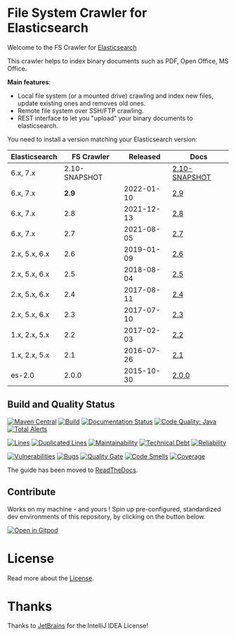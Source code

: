 # File System Crawler for Elasticsearch

Welcome to the FS Crawler for [Elasticsearch](https://elastic.co/)

This crawler helps to index binary documents such as PDF, Open Office, MS Office.

**Main features**:

* Local file system (or a mounted drive) crawling and index new files, update existing ones and removes old ones.
* Remote file system over SSH/FTP crawling.
* REST interface to let you "upload" your binary documents to elasticsearch.

You need to install a version matching your Elasticsearch version:

|    Elasticsearch   | FS Crawler    | Released   | Docs                                                                          |
|--------------------|---------------|------------|-------------------------------------------------------------------------------|
| 6.x, 7.x           | 2.10-SNAPSHOT |            | [2.10-SNAPSHOT](https://fscrawler.readthedocs.io/en/latest/)                  |
| 6.x, 7.x           | **2.9**       | 2022-01-10 | [2.9](https://fscrawler.readthedocs.io/en/fscrawler-2.9/)                     |
| 6.x, 7.x           | 2.8           | 2021-12-13 | [2.8](https://fscrawler.readthedocs.io/en/fscrawler-2.8/)                     |
| 6.x, 7.x           | 2.7           | 2021-08-05 | [2.7](https://fscrawler.readthedocs.io/en/fscrawler-2.7/)                     |
| 2.x, 5.x, 6.x      | 2.6           | 2019-01-09 | [2.6](https://fscrawler.readthedocs.io/en/fscrawler-2.6)                      |
| 2.x, 5.x, 6.x      | 2.5           | 2018-08-04 | [2.5](https://fscrawler.readthedocs.io/en/fscrawler-2.5)                      |
| 2.x, 5.x, 6.x      | 2.4           | 2017-08-11 | [2.4](https://github.com/dadoonet/fscrawler/blob/fscrawler-2.4/README.md)     |
| 2.x, 5.x, 6.x      | 2.3           | 2017-07-10 | [2.3](https://github.com/dadoonet/fscrawler/blob/fscrawler-2.3/README.md)     |
| 1.x, 2.x, 5.x      | 2.2           | 2017-02-03 | [2.2](https://github.com/dadoonet/fscrawler/blob/fscrawler-2.2/README.md)     |
| 1.x, 2.x, 5.x      | 2.1           | 2016-07-26 | [2.1](https://github.com/dadoonet/fscrawler/blob/fscrawler-2.1/README.md)     |
|    es-2.0          | 2.0.0         | 2015-10-30 | [2.0.0](https://github.com/dadoonet/fscrawler/blob/fscrawler-2.0.0/README.md) |

## Build and Quality Status

[![Maven Central](https://maven-badges.herokuapp.com/maven-central/fr.pilato.elasticsearch.crawler/fscrawler-distribution/badge.svg?style=flat-square)](https://maven-badges.herokuapp.com/maven-central/fr.pilato.elasticsearch.crawler/fscrawler-distribution/)
[![Build](https://github.com/dadoonet/fscrawler/actions/workflows/maven.yml/badge.svg)](https://github.com/dadoonet/fscrawler/actions/workflows/maven.yml)
[![Documentation Status](https://readthedocs.org/projects/fscrawler/badge/?version=latest)](https://fscrawler.readthedocs.io/en/latest/?badge=latest)
[![Code Quality: Java](https://img.shields.io/lgtm/grade/java/g/dadoonet/fscrawler.svg?logo=lgtm&logoWidth=18)](https://lgtm.com/projects/g/dadoonet/fscrawler/context:java)
[![Total Alerts](https://img.shields.io/lgtm/alerts/g/dadoonet/fscrawler.svg?logo=lgtm&logoWidth=18)](https://lgtm.com/projects/g/dadoonet/fscrawler/alerts)

[![Lines](https://sonarcloud.io/api/project_badges/measure?project=fr.pilato.elasticsearch.crawler:fscrawler-parent&metric=ncloc)](https://sonarcloud.io/project/issues?id=fr.pilato.elasticsearch.crawler%3Afscrawler-parent)
[![Duplicated Lines](https://sonarcloud.io/api/project_badges/measure?project=fr.pilato.elasticsearch.crawler:fscrawler-parent&metric=duplicated_lines_density)](https://sonarcloud.io/project/issues?id=fr.pilato.elasticsearch.crawler%3Afscrawler-parent)
[![Maintainability](https://sonarcloud.io/api/project_badges/measure?project=fr.pilato.elasticsearch.crawler:fscrawler-parent&metric=sqale_rating)](https://sonarcloud.io/project/issues?id=fr.pilato.elasticsearch.crawler%3Afscrawler-parent)
[![Technical Debt](https://sonarcloud.io/api/project_badges/measure?project=fr.pilato.elasticsearch.crawler:fscrawler-parent&metric=sqale_index)](https://sonarcloud.io/project/issues?id=fr.pilato.elasticsearch.crawler%3Afscrawler-parent)
[![Reliability](https://sonarcloud.io/api/project_badges/measure?project=fr.pilato.elasticsearch.crawler:fscrawler-parent&metric=reliability_rating)](https://sonarcloud.io/project/issues?id=fr.pilato.elasticsearch.crawler%3Afscrawler-parent)

[![Vulnerabilities](https://sonarcloud.io/api/project_badges/measure?project=fr.pilato.elasticsearch.crawler:fscrawler-parent&metric=vulnerabilities)](https://sonarcloud.io/project/issues?id=fr.pilato.elasticsearch.crawler%3Afscrawler-parent&resolved=false&types=VULNERABILITY)
[![Bugs](https://sonarcloud.io/api/project_badges/measure?project=fr.pilato.elasticsearch.crawler:fscrawler-parent&metric=bugs)](https://sonarcloud.io/project/issues?id=fr.pilato.elasticsearch.crawler%3Afscrawler-parent)
[![Quality Gate](https://sonarcloud.io/api/project_badges/measure?project=fr.pilato.elasticsearch.crawler:fscrawler-parent&metric=alert_status)](https://sonarcloud.io/project/issues?id=fr.pilato.elasticsearch.crawler%3Afscrawler-parent)
[![Code Smells](https://sonarcloud.io/api/project_badges/measure?project=fr.pilato.elasticsearch.crawler:fscrawler-parent&metric=code_smells)](https://sonarcloud.io/project/issues?id=fr.pilato.elasticsearch.crawler%3Afscrawler-parent)
[![Coverage](https://sonarcloud.io/api/project_badges/measure?project=fr.pilato.elasticsearch.crawler:fscrawler-parent&metric=coverage)](https://sonarcloud.io/project/issues?id=fr.pilato.elasticsearch.crawler%3Afscrawler-parent)

The guide has been moved to [ReadTheDocs](https://fscrawler.readthedocs.io/en/latest/).

## Contribute

Works on my machine - and yours ! Spin up pre-configured, standardized dev environments of this repository, by clicking on the button below.

[![Open in Gitpod](https://gitpod.io/button/open-in-gitpod.svg)](https://gitpod.io/#/https://github.com/dadoonet/fscrawler)

# License

Read more about the [License](https://fscrawler.readthedocs.io/en/latest/index.html#license).

# Thanks

Thanks to [JetBrains](https://www.jetbrains.com/?from=FSCrawler) for the IntelliJ IDEA License!
